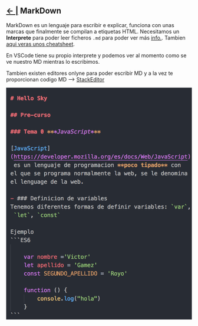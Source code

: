 ## [← |](https://github.com/VGamezz19/skylab-boot-notes/tree/master/semana01/)  MarkDown 

MarkDown es un lenguaje para escribir e explicar, funciona con unas marcas que finalmente se compilan a etiquetas HTML.
Necesitamos un **Interprete** para poder leer ficheros `.md`
para poder ver más [info.](https://github.com/adam-p/markdown-here/wiki/Markdown-Cheatsheet). Tambien [aqui veras unos cheatsheet](https://guides.github.com/pdfs/markdown-cheatsheet-online.pdf).

En VSCode tiene su propio interprete y podemos ver al momento como se ve nuestro MD mientras lo escribimos.

Tambien existen editores onlyne para poder escribir MD y a la vez te proporcionan codigo MD --> [StackEditor](https://stackedit.io/editor)

![Imagen](https://github.com/VGamezz19/skylab-boot-notes/blob/master/semana01/public/markDown.png)
